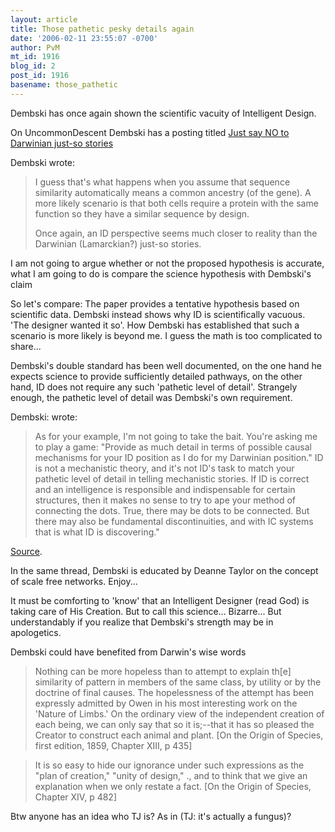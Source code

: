 ```yaml
---
layout: article
title: Those pathetic pesky details again
date: '2006-02-11 23:55:07 -0700'
author: PvM
mt_id: 1916
blog_id: 2
post_id: 1916
basename: those_pathetic
---
```

Dembski has once again shown the scientific vacuity of Intelligent Design.

On UncommonDescent Dembski has a posting titled [Just say NO to Darwinian just-so stories](http://www.uncommondescent.com/index.php/archives/804)

Dembski wrote:

> I guess that's what happens when you assume that sequence similarity automatically means a common ancestry (of the gene). A more likely scenario is that both cells require a protein with the same function so they have a similar sequence by design.
> 
> Once again, an ID perspective seems much closer to reality than the Darwinian (Lamarckian?) just-so stories.

I am not going to argue whether or not the proposed hypothesis is accurate, what I am going to do is compare the science hypothesis with Dembski's claim 

So let's compare: The paper provides a tentative hypothesis based on scientific data. Dembski instead shows why ID is scientifically vacuous. 'The designer wanted it so'. How Dembski has established that such a scenario is more likely is beyond me. I guess the math is too complicated to share...

Dembski's double standard has been well documented, on the one hand he expects science to provide sufficiently detailed pathways, on the other hand, ID does not require any such 'pathetic level of detail'. Strangely enough, the pathetic level of detail was Dembski's own requirement.

Dembski: wrote:

> As for your example, I'm not going to take the bait. You're asking me to play a game: "Provide as much detail in terms of possible causal mechanisms for your ID position as I do for my Darwinian position." ID is not a mechanistic theory, and it's not ID's task to match your pathetic level of detail in telling mechanistic stories. If ID is correct and an intelligence is responsible and indispensable for certain structures, then it makes no sense to try to ape your method of connecting the dots. True, there may be dots to be connected. But there may also be fundamental discontinuities, and with IC systems that is what ID is discovering."

[Source](http://www.iscid.org/boards/ubb-get_topic-f-6-t-000152.html). 

In the same thread, Dembski is educated by Deanne Taylor on the concept of scale free networks. Enjoy...

It must be comforting to 'know' that an Intelligent Designer (read God) is taking care of His Creation. But to call this science... Bizarre... But understandably if you realize that Dembski's strength may be in apologetics.

Dembski could have benefited from Darwin's wise words

> Nothing can be more hopeless than to attempt to explain th\[e\] similarity of pattern in members of the same class, by utility or by the doctrine of final causes. The hopelessness of the attempt has been expressly admitted by Owen in his most interesting work on the 'Nature of Limbs.' On the ordinary view of the independent creation of each being, we can only say that so it is;--that it has so pleased the Creator to construct each animal and plant. \[On the Origin of Species, first edition, 1859, Chapter XIII, p 435\]

> It is so easy to hide our ignorance under such expressions as the "plan of creation," "unity of design," ., and to think that we give an explanation when we only restate a fact. \[On the Origin of Species, Chapter XIV, p 482\]

Btw anyone has an idea who TJ is? As in (TJ: it's actually a fungus)?
